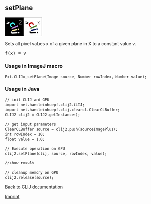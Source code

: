## setPlane
![Image](images/mini_clij2_logo.png)![Image](images/mini_clijx_logo.png)

Sets all pixel values x of a given plane in X to a constant value v.

<pre>f(x) = v</pre>

### Usage in ImageJ macro
```
Ext.CLIJx_setPlane(Image source, Number rowIndex, Number value);
```


### Usage in Java
```
// init CLIJ and GPU
import net.haesleinhuepf.clij2.CLIJ;
import net.haesleinhuepf.clij.clearcl.ClearCLBuffer;
CLIJ2 clij2 = CLIJ2.getInstance();

// get input parameters
ClearCLBuffer source = clij2.push(sourceImagePlus);
int rowIndex = 10;
float value = 1.0;
```

```
// Execute operation on GPU
clij2.setPlane(clij, source, rowIndex, value);
```

```
//show result

// cleanup memory on GPU
clij2.release(source);
```


[Back to CLIJ documentation](https://clij.github.io/)

[Imprint](https://clij.github.io/imprint)
